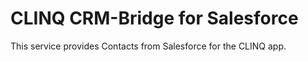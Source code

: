 # CLINQ CRM-Bridge for Salesforce

This service provides Contacts from Salesforce for the CLINQ app.
